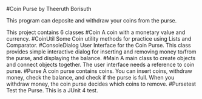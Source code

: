 #Coin Purse
by Theeruth Borisuth

This program can deposite and withdraw your coins from the purse.

This project contains 6 classes
#Coin
A coin with a monetary value and currency.
#CoinUtil
Some Coin utility methods for practice using Lists and Comparator.
#ConsoleDialog
User Interface for the Coin Purse. This class provides simple interactive dialog for inserting and removing money to/from the purse, and displaying the balance.
#Main
A main class to create objects and connect objects together. The user interface needs a reference to coin purse.
#Purse
A coin purse contains coins. You can insert coins, withdraw money, check the balance, and check if the purse is full. When you withdraw money, the coin purse decides which coins to remove.
#Pursetest
Test the Purse. This is a JUnit 4 test.
